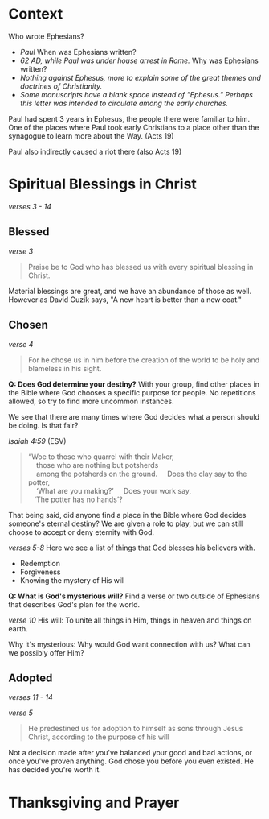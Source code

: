 # Context

Who wrote Ephesians? 
- *Paul*
When was Ephesians written? 
- *62 AD, while Paul was under house arrest in Rome.*
Why was Ephesians written?
- *Nothing against Ephesus, more to explain some of the great themes and doctrines of Christianity.* 
- *Some manuscripts have a blank space instead of "Ephesus." Perhaps this letter was intended to circulate among the early churches.*

Paul had spent 3 years in Ephesus, the people there were familiar to him.
One of the places where Paul took early Christians to a place other than the synagogue to learn more about the Way. (Acts 19)

Paul also indirectly caused a riot there (also Acts 19)


# Spiritual Blessings in Christ
*verses 3 - 14*

## Blessed
*verse 3*
> Praise be to God who has blessed us with every spiritual blessing in Christ.

Material blessings are great, and we have an abundance of those as well. However as David Guzik says, "A new heart is better than a new coat."

## Chosen
*verse 4*
> For he chose us in him before the creation of the world to be holy and blameless in his sight.

**Q: Does God determine your destiny?**
With your group, find other places in the Bible where God chooses a specific purpose for people.
No repetitions allowed, so try to find more uncommon instances.

We see that there are many times where God decides what a person should be doing. Is that fair?

*Isaiah 4:59* (ESV)
> “Woe to those who quarrel with their Maker,  
    those who are nothing but potsherds  
    among the potsherds on the ground. 
    Does the clay say to the potter,  
    ‘What are you making?’ 
    Does your work say,  
   ‘The potter has no hands’?

That being said, did anyone find a place in the Bible where God decides someone's eternal destiny? 
We are given a role to play, but we can still choose to accept or deny eternity with God.

*verses 5-8*
Here we see a list of things that God blesses his believers with.
- Redemption
- Forgiveness
- Knowing the mystery of His will

**Q: What is God's mysterious will?**
Find a verse or two outside of Ephesians that describes God's plan for the world.

*verse 10*
His will: To unite all things in Him, things in heaven and things on earth.

Why it's mysterious: Why would God want connection with us? What can we possibly offer Him?

## Adopted
*verses 11 - 14*

*verse 5*
> He predestined us for adoption to himself as sons through Jesus Christ, according to the purpose of his will

Not a decision made after you've balanced your good and bad actions, or once you've proven anything. God chose you before you even existed.
He has decided you're worth it.




# Thanksgiving and Prayer